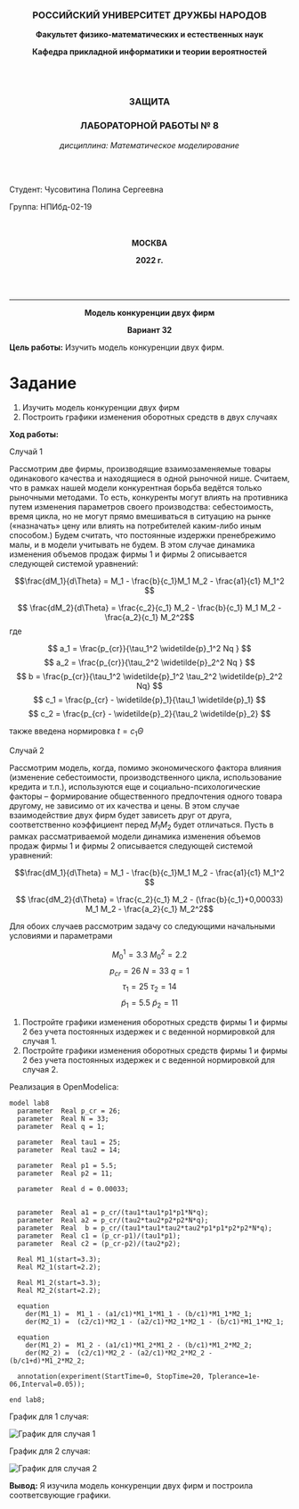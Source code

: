 <div style="text-align: center">

### **РОССИЙСКИЙ УНИВЕРСИТЕТ ДРУЖБЫ НАРОДОВ**
 **Факультет физико-математических и естественных наук**

**Кафедра прикладной информатики и теории вероятностей**
   
<br>
<br>

### **ЗАЩИТА**
### **ЛАБОРАТОРНОЙ РАБОТЫ № 8**

*дисциплина: Математическое моделирование*
</div>
<br>
<br>

Студент: Чусовитина Полина Сергеевна    

Группа: НПИбд-02-19  
<br>
<br> 

<div style="text-align: center">

**МОСКВА**

**2022 г.**

<br>
<br>


 ___

**Модель конкуренции двух фирм**

**Вариант 32**

</div>

**Цель работы:** 
Изучить модель конкуренции двух фирм.


# Задание

1.	Изучить модель конкуренции двух фирм
2.	Построить графики изменения оборотных средств в двух случаях

**Ход работы:**

Случай 1

Рассмотрим две фирмы, производящие взаимозаменяемые товары одинакового качества и находящиеся в одной рыночной нише. Считаем, что в рамках нашей модели конкурентная борьба ведётся только рыночными методами. То есть, конкуренты могут влиять на противника путем изменения параметров своего производства: себестоимость, время цикла, но не могут прямо вмешиваться в ситуацию на рынке («назначать» цену или влиять на потребителей каким-либо иным способом.) Будем считать, что постоянные издержки пренебрежимо малы, и в модели учитывать не будем. В этом случае динамика изменения объемов продаж фирмы 1 и фирмы 2 описывается следующей системой уравнений:

$$\frac{dM_1}{d\Theta} = M_1 - \frac{b}{c_1}M_1 M_2 - \frac{a1}{c1} M_1^2 $$

$$ \frac{dM_2}{d\Theta} = \frac{c_2}{c_1} M_2 - \frac{b}{c_1} M_1 M_2 - \frac{a_2}{c_1} M_2^2$$
где 

$$ a_1 = \frac{p_{cr}}{\tau_1^2 \widetilde{p}_1^2 Nq } $$
$$ a_2 = \frac{p_{cr}}{\tau_2^2 \widetilde{p}_2^2 Nq } $$ 
$$ b = \frac{p_{cr}}{\tau_1^2 \widetilde{p}_1^2 \tau_2^2 \widetilde{p}_2^2 Nq} $$
$$ c_1 = \frac{p_{cr} - \widetilde{p}_1}{\tau_1 \widetilde{p}_1} $$
$$ c_2 = \frac{p_{cr} - \widetilde{p}_2}{\tau_2 \widetilde{p}_2} $$

также введена нормировка $t = c_1 \Theta$

Случай 2

Рассмотрим модель, когда, помимо экономического фактора влияния (изменение себестоимости, производственного цикла, использование кредита и т.п.), используются еще и социально-психологические факторы – формирование общественного предпочтения одного товара другому, не зависимо от их качества и цены. В этом случае взаимодействие двух фирм будет зависеть друг от друга, соответственно коэффициент перед $M_1 M_2$ будет отличаться. Пусть в рамках рассматриваемой модели динамика изменения объемов продаж фирмы 1 и фирмы 2 описывается следующей системой уравнений:

$$\frac{dM_1}{d\Theta} = M_1 - \frac{b}{c_1}M_1 M_2 - \frac{a1}{c1} M_1^2 $$

$$ \frac{dM_2}{d\Theta} = \frac{c_2}{c_1} M_2 - (\frac{b}{c_1}+0,00033) M_1 M_2 - \frac{a_2}{c_1} M_2^2$$

Для обоих случаев рассмотрим задачу со следующими начальными условиями и параметрами

$$ M_0^1=3.3 \: M_0^2=2.2 $$
$$ p_{cr}=26 \: N=33 \: q=1 $$
$$ \tau_1=25 \: \tau_2=14 $$
$$ \widetilde{p}_1=5.5 \: \widetilde{p}_2=11 $$

1. Постройте графики изменения оборотных средств фирмы 1 и фирмы 2 без
учета постоянных издержек и с веденной нормировкой для случая 1.
2. Постройте графики изменения оборотных средств фирмы 1 и фирмы 2 без
учета постоянных издержек и с веденной нормировкой для случая 2.

Реализация в OpenModelica:

```
model lab8
  parameter  Real p_cr = 26;
  parameter  Real N = 33;
  parameter  Real q = 1;

  parameter  Real tau1 = 25;
  parameter  Real tau2 = 14;

  parameter  Real p1 = 5.5;
  parameter  Real p2 = 11;

  parameter  Real d = 0.00033;
  
  
  parameter  Real a1 = p_cr/(tau1*tau1*p1*p1*N*q);
  parameter  Real a2 = p_cr/(tau2*tau2*p2*p2*N*q);
  parameter  Real  b = p_cr/(tau1*tau1*tau2*tau2*p1*p1*p2*p2*N*q);
  parameter  Real c1 = (p_cr-p1)/(tau1*p1);
  parameter  Real c2 = (p_cr-p2)/(tau2*p2);
    
  Real M1_1(start=3.3);
  Real M2_1(start=2.2);
  
  Real M1_2(start=3.3);
  Real M2_2(start=2.2);
  
  equation
    der(M1_1) =  M1_1 - (a1/c1)*M1_1*M1_1 - (b/c1)*M1_1*M2_1;
    der(M2_1) =  (c2/c1)*M2_1 - (a2/c1)*M2_1*M2_1 - (b/c1)*M1_1*M2_1;
    
  equation
    der(M1_2) =  M1_2 - (a1/c1)*M1_2*M1_2 - (b/c1)*M1_2*M2_2;
    der(M2_2) =  (c2/c1)*M2_2 - (a2/c1)*M2_2*M2_2 - (b/c1+d)*M1_2*M2_2;

  annotation(experiment(StartTime=0, StopTime=20, Tplerance=1e-06,Interval=0.05));

end lab8;

```

График для 1 случая:

![График для случая 1](https://sun9-60.userapi.com/impf/avs3GYOMcxh64rxE2obmrj6d6Z2k_yOawtGjQw/ybALnmY5pXA.jpg?size=1395x692&quality=96&sign=dc513c93d856c45fd3ccaab45d127ecb&type=album)

График для 2 случая:

![График для случая 2](https://sun9-33.userapi.com/impf/QFPTSNMIosTxcEcMcpW5-2xsSMspgZ_N4ej9Hg/GaeF849lDno.jpg?size=1396x692&quality=96&sign=5c3e64755ffa75a90ce95ef82e7b0ff8&type=album)


**Вывод:** 
Я изучила модель конкуренции двух фирм и построила соответсвующие графики.
